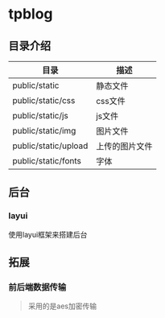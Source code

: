 # tpblog
## 目录介绍
目录 | 描述
---|---
public/static|静态文件
public/static/css|css文件
public/static/js|js文件
public/static/img|图片文件
public/static/upload |上传的图片文件
public/static/fonts|字体
## 后台
### layui
使用layui框架来搭建后台

## 拓展
### 前后端数据传输
> 采用的是aes加密传输